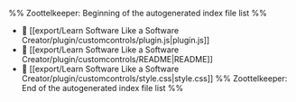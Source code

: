 %% Zoottelkeeper: Beginning of the autogenerated index file list  %%
- 📄 [[export/Learn Software Like a Software Creator/plugin/customcontrols/plugin.js|plugin.js]]
- 📄 [[export/Learn Software Like a Software Creator/plugin/customcontrols/README|README]]
- 📄 [[export/Learn Software Like a Software Creator/plugin/customcontrols/style.css|style.css]]
%% Zoottelkeeper: End of the autogenerated index file list  %%
